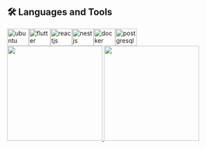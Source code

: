 <h2>🛠️ Languages and Tools</h2>

<div style="display: inline-flex; background-color: white">
  <br />
  <img
    align="center"
    alt="ubuntu"
    height="40"
    width="50"
    src="https://cdn.jsdelivr.net/gh/devicons/devicon@latest/icons/ubuntu/ubuntu-original-wordmark.svg"
    style="max-width: 100%"
  />
  <img
    align="center"
    alt="flutter"
    height="40"
    width="50"
    src="https://cdn.jsdelivr.net/gh/devicons/devicon@latest/icons/flutter/flutter-original.svg"
    style="max-width: 100%"
  />
  <img
    align="center"
    alt="reactjs"
    height="40"
    width="50"
    src="https://cdn.jsdelivr.net/gh/devicons/devicon/icons/react/react-original-wordmark.svg"
    style="max-width: 100%"
  />
  <img
    align="center"
    alt="nestjs"
    height="40"
    width="50"
    src="https://cdn.jsdelivr.net/gh/devicons/devicon@latest/icons/nestjs/nestjs-original.svg"
    style="max-width: 100%"
  />
  <img
    align="center"
    alt="docker"
    height="40"
    width="50"
    src="https://cdn.jsdelivr.net/gh/devicons/devicon/icons/docker/docker-plain-wordmark.svg"
    style="max-width: 100%"
  />
  <img
    align="center"
    alt="postgresql"
    height="40"
    width="50"
    src="https://cdn.jsdelivr.net/gh/devicons/devicon/icons/postgresql/postgresql-original-wordmark.svg"
    style="max-width: 100%"
  />
</div>

<br />

<div>
    <a href="https://github.com/Junior580">
    <img height="220em"
        src="https://github-readme-stats.vercel.app/api?username=Junior580&show_icons=true&theme=tokyonight" />
    <img height="220em"
      src="https://github-readme-stats.vercel.app/api/top-langs/?username=junior580&theme=tokyonight" />
</div>
